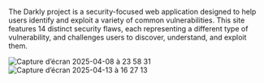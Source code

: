 The Darkly project is a security-focused web application designed to help users identify and exploit a variety of common vulnerabilities. This site features 14 distinct security flaws, each representing a different type of vulnerability, and challenges users to discover, understand, and exploit them.

![Capture d’écran 2025-04-08 à 23 58 31](https://github.com/user-attachments/assets/f734e006-9cb2-4da5-a925-e476f837f164)
![Capture d’écran 2025-04-13 à 16 27 13](https://github.com/user-attachments/assets/8d05a9a0-20c6-4804-876d-fccdf3a607c4)
